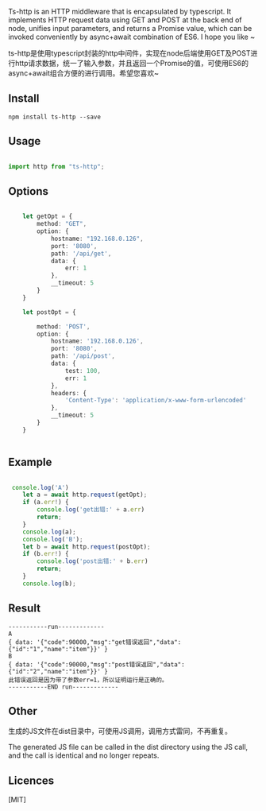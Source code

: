 Ts-http is an HTTP middleware that is encapsulated by typescript. It implements HTTP request data using GET and POST at the back end of node, unifies input parameters, and returns a Promise value, which can be invoked conveniently by async+await combination of ES6. I hope you like ~

ts-http是使用typescript封装的http中间件，实现在node后端使用GET及POST进行http请求数据，统一了输入参数，并且返回一个Promise的值，可使用ES6的async+await组合方便的进行调用。希望您喜欢~

## Install

`npm install ts-http --save`

## Usage

```ts

import http from "ts-http";

```

## Options

```ts

    let getOpt = {
        method: "GET",
        option: {
            hostname: "192.168.0.126",
            port: '8080',
            path: '/api/get',
            data: {
                err: 1
            },
            __timeout: 5
        }
    }

    let postOpt = {

        method: 'POST',
        option: {
            hostname: '192.168.0.126',
            port: '8080',
            path: '/api/post',
            data: {
                test: 100,
                err: 1
            },
            headers: {
                'Content-Type': 'application/x-www-form-urlencoded'
            },
            __timeout: 5
        }
    }
    
```

## Example

```ts

 console.log('A')
    let a = await http.request(getOpt);
    if (a.err!) {
        console.log('get出错:' + a.err)
        return;
    }
    console.log(a);
    console.log('B');
    let b = await http.request(postOpt);
    if (b.err!) {
        console.log('post出错:' + b.err)
        return;
    }
    console.log(b);

```    

## Result

```
-----------run-------------
A
{ data: '{"code":90000,"msg":"get错误返回","data":{"id":"1","name":"item"}}' }
B
{ data: '{"code":90000,"msg":"post错误返回","data":{"id":"2","name":"item"}}' }
此错误返回是因为带了参数err=1，所以证明运行是正确的。
-----------END run-------------

```



## Other

生成的JS文件在dist目录中，可使用JS调用，调用方式雷同，不再重复。

The generated JS file can be called in the dist directory using the JS call, and the call is identical and no longer repeats.

## Licences

[MIT]
